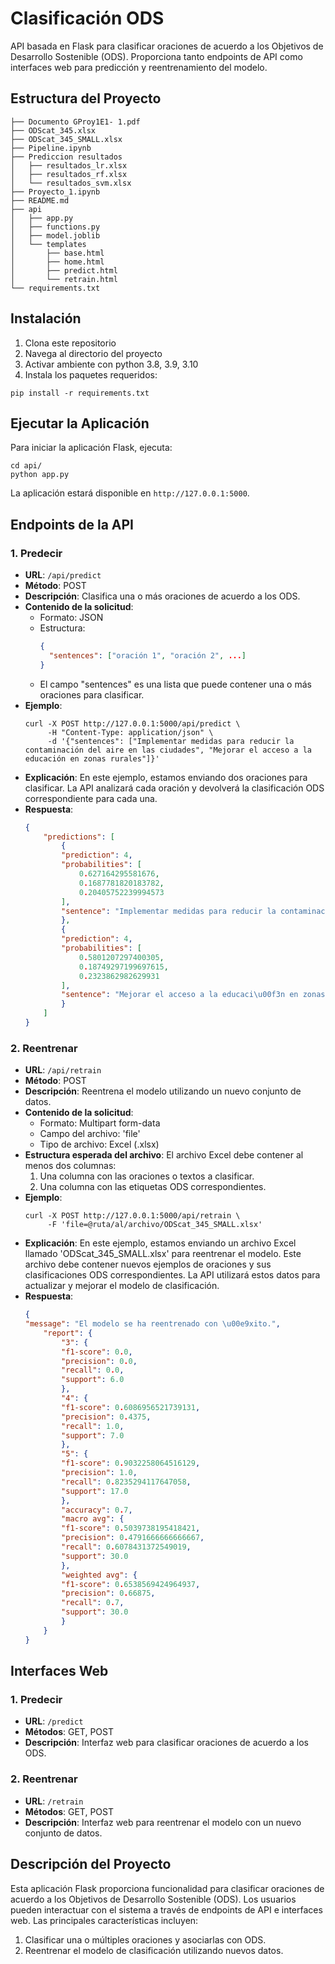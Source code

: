 # Clasificación ODS

API basada en Flask para clasificar oraciones de acuerdo a los Objetivos de Desarrollo Sostenible (ODS). Proporciona tanto endpoints de API como interfaces web para predicción y reentrenamiento del modelo.

## Estructura del Proyecto

```
├── Documento GProy1E1- 1.pdf
├── ODScat_345.xlsx
├── ODScat_345_SMALL.xlsx
├── Pipeline.ipynb
├── Prediccion resultados
│   ├── resultados_lr.xlsx
│   ├── resultados_rf.xlsx
│   └── resultados_svm.xlsx
├── Proyecto_1.ipynb
├── README.md
├── api
│   ├── app.py
│   ├── functions.py
│   ├── model.joblib
│   └── templates
│       ├── base.html
│       ├── home.html
│       ├── predict.html
│       └── retrain.html
└── requirements.txt
```

## Instalación

1. Clona este repositorio
2. Navega al directorio del proyecto
3. Activar ambiente con python 3.8, 3.9, 3.10
4. Instala los paquetes requeridos:


```
pip install -r requirements.txt
```

## Ejecutar la Aplicación

Para iniciar la aplicación Flask, ejecuta:

```
cd api/
python app.py
```

La aplicación estará disponible en `http://127.0.0.1:5000`.

## Endpoints de la API

### 1. Predecir

- **URL**: `/api/predict`
- **Método**: POST
- **Descripción**: Clasifica una o más oraciones de acuerdo a los ODS.
- **Contenido de la solicitud**: 
  - Formato: JSON
  - Estructura:
    ```json
    {
      "sentences": ["oración 1", "oración 2", ...]
    }
    ```
  - El campo "sentences" es una lista que puede contener una o más oraciones para clasificar.
- **Ejemplo**:
  ```
  curl -X POST http://127.0.0.1:5000/api/predict \
       -H "Content-Type: application/json" \
       -d '{"sentences": ["Implementar medidas para reducir la contaminación del aire en las ciudades", "Mejorar el acceso a la educación en zonas rurales"]}'
  ```
- **Explicación**: En este ejemplo, estamos enviando dos oraciones para clasificar. La API analizará cada oración y devolverá la clasificación ODS correspondiente para cada una.
- **Respuesta**:
    ```json
    {
        "predictions": [
            {
            "prediction": 4,
            "probabilities": [
                0.627164295581676,
                0.1687781820183782,
                0.20405752239994573
            ],
            "sentence": "Implementar medidas para reducir la contaminaci\u00f3n del aire en las ciudades"
            },
            {
            "prediction": 4,
            "probabilities": [
                0.5801207297400305,
                0.18749297199697615,
                0.2323862982629931
            ],
            "sentence": "Mejorar el acceso a la educaci\u00f3n en zonas rurales"
            }
        ]   
    }
    ```

### 2. Reentrenar

- **URL**: `/api/retrain`
- **Método**: POST
- **Descripción**: Reentrena el modelo utilizando un nuevo conjunto de datos.
- **Contenido de la solicitud**:
  - Formato: Multipart form-data
  - Campo del archivo: 'file'
  - Tipo de archivo: Excel (.xlsx)
- **Estructura esperada del archivo**:
  El archivo Excel debe contener al menos dos columnas:
  1. Una columna con las oraciones o textos a clasificar.
  2. Una columna con las etiquetas ODS correspondientes.
- **Ejemplo**:
  ```
  curl -X POST http://127.0.0.1:5000/api/retrain \
       -F 'file=@ruta/al/archivo/ODScat_345_SMALL.xlsx'
  ```
- **Explicación**: En este ejemplo, estamos enviando un archivo Excel llamado 'ODScat_345_SMALL.xlsx' para reentrenar el modelo. Este archivo debe contener nuevos ejemplos de oraciones y sus clasificaciones ODS correspondientes. La API utilizará estos datos para actualizar y mejorar el modelo de clasificación.
- **Respuesta**:
    ```json
    {
    "message": "El modelo se ha reentrenado con \u00e9xito.",
        "report": {
            "3": {
            "f1-score": 0.0,
            "precision": 0.0,
            "recall": 0.0,
            "support": 6.0
            },
            "4": {
            "f1-score": 0.6086956521739131,
            "precision": 0.4375,
            "recall": 1.0,
            "support": 7.0
            },
            "5": {
            "f1-score": 0.9032258064516129,
            "precision": 1.0,
            "recall": 0.8235294117647058,
            "support": 17.0
            },
            "accuracy": 0.7,
            "macro avg": {
            "f1-score": 0.5039738195418421,
            "precision": 0.4791666666666667,
            "recall": 0.6078431372549019,
            "support": 30.0
            },
            "weighted avg": {
            "f1-score": 0.6538569424964937,
            "precision": 0.66875,
            "recall": 0.7,
            "support": 30.0
            }
        }
    }

    ```


## Interfaces Web

### 1. Predecir

- **URL**: `/predict`
- **Métodos**: GET, POST
- **Descripción**: Interfaz web para clasificar oraciones de acuerdo a los ODS.


### 2. Reentrenar

- **URL**: `/retrain`
- **Métodos**: GET, POST
- **Descripción**: Interfaz web para reentrenar el modelo con un nuevo conjunto de datos.


## Descripción del Proyecto

Esta aplicación Flask proporciona funcionalidad para clasificar oraciones de acuerdo a los Objetivos de Desarrollo Sostenible (ODS). Los usuarios pueden interactuar con el sistema a través de endpoints de API e interfaces web. Las principales características incluyen:

1. Clasificar una o múltiples oraciones y asociarlas con ODS.
2. Reentrenar el modelo de clasificación utilizando nuevos datos.
